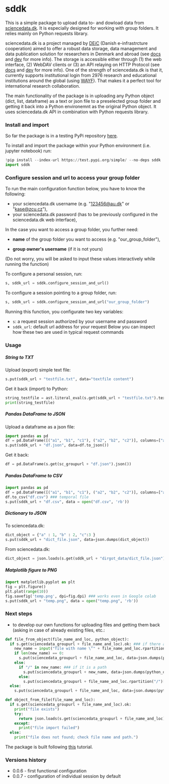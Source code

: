 # sddk

This is a simple package to upload data to- and dowload data from [sciencedata.dk](https://sciencedata.dk/). It is especially designed for working with group folders. It relies mainly on Python requests library.

sciencedata.dk is a project managed by [DEiC](https://www.deic.dk) (Danish e-infrastrcture cooperation) aimed to offer a robust data storage, data management and data publication solution for researchers in Denmark and abroad (see [docs](https://sciencedata.dk/sites/user/) and [dev](https://sciencedata.dk/sites/developer/) for more info). The storage is accessible either through (1)  the web interface, (2) WebDAV clients or (3) an API relaying on HTTP Protocol (see [docs](https://sciencedata.dk/sites/user/) and [dev](https://sciencedata.dk/sites/developer/) for more info). One of the strength of sciencedata.dk is that it, currently supports institutional login from 2976 research and educational institutions around the global (using [WAYF](https://www.wayf.dk/en/about)). That makes it a perfect tool for international research collaboration. 

The main functionality of the package is in uploading any Python object (dict, list, dataframe) as a text or json file to a preselected group folder and getting it back into a Python environemnt as the original Python object. It uses sciencedata.dk API in combination with Python requests library.

### Install and import

So far the package is in a testing PyPi repository [here](https://test.pypi.org/project/sddk/). 

To install and import the package within your Python environment (i.e. jupyter notebook) run:

```python
!pip install --index-url https://test.pypi.org/simple/ --no-deps sddk
import sddk
```

### Configure session and url to access your group folder 

To run the main configuration function below, you have to know the following:
* your sciencedata.dk username (e.g. "123456@au.dk" or "kase@zcu.cz"),
* your sciencedata.dk password (has to be previously configured in the sciencedata.dk web interface),

In the case you want to access a group folder, you further need:

* **name** of the group folder you want to access (e.g. "our_group_folder"),

* **group owner's username** (if it is not yours)

(Do not worry, you will be asked to input these values interactively while running the function)

To configure a personal session, run:
```python
s, sddk_url = sddk.configure_session_and_url()
```
To configure a session pointing to a group folder, run:
```python
s, sddk_url = sddk.configure_session_and_url("our_group_folder")
```
Running this function, you configurate two key variables:
* `s`: a request session authorized by your username and password
* `sddk_url`: default url address for your request 
Below you can inspect how these two are used in typical request commands

### Usage

##### String to TXT

Upload (export) simple text file:

```python
s.put(sddk_url + "testfile.txt", data="textfile content")
```

Get it back (import) to Python:

```python
string_testfile = ast.literal_eval(s.get(sddk_url + "testfile.txt").text)
print(string_testfile)
```

##### Pandas DataFrame to JSON

Upload a dataframe as a json file:

```python
import pandas as pd
df = pd.DataFrame([("a1", "b1", "c1"), ("a2", "b2", "c2")], columns=["a", "b", "c"]) 
s.put(sddk_url + "df.json", data=df.to_json())
```

Get it back:

```python
df = pd.DataFrame(s.get(sc_groupurl + "df.json").json())
```

##### Pandas DataFrame to CSV

```python
import pandas as pd
df = pd.DataFrame([("a1", "b1", "c1"), ("a2", "b2", "c2")], columns=["a", "b", "c"]) 
df.to_csv("df.csv") ### temporal file
s.put(sddk_url + "df.csv", data = open("df.csv", 'rb'))
```

##### Dictionary to JSON

To sciencedata.dk:

```python
dict_object = {"a" : 1, "b" : 2, "c":3 }
s.put(sddk_url + "dict_file.json", data=json.dumps(dict_object))
```

From sciencedata.dk:

```python
dict_object = json.loads(s.get(sddk_url + "dirgot_data/dict_file.json").content)
```

##### Matplotlib figure to PNG

```python
import matplotlib.pyplot as plt
fig = plt.figure()
plt.plot(range(10))
fig.savefig('temp.png', dpi=fig.dpi) ### works even in Google colab
s.put(sddk_url + "temp.png", data = open("temp.png", 'rb'))
```

### Next steps
- to develop our own functions for uploading files and getting them back (asking in case of already existing files, etc.:

```python
def file_from_object(file_name_and_loc, python_object):
  if s.get(sciencedata_groupurl + file_name_and_loc).ok: ### if there already is a file with the same name
    new_name = input("file with name \"" + file_name_and_loc.rpartition("/")[2] + "\" already exists in given location. Press Enter to overwrite it or enter a different name (without path)")
    if len(new_name) == 0:
      s.put(sciencedata_groupurl + file_name_and_loc, data=json.dumps(python_object))
    else:
      if "/" in new_name: ### if it is a path
        s.put(sciencedata_groupurl + new_name, data=json.dumps(python_object))
      else: 
        s.put(sciencedata_groupurl + file_name_and_loc.rpartition("/")[0] + new_name, data=json.dumps(python_object))
  else:
    s.put(sciencedata_groupurl + file_name_and_loc, data=json.dumps(python_object))

def object_from_file(file_name_and_loc):
  if s.get(sciencedata_groupurl + file_name_and_loc).ok:
    print("file exists")
    try: 
      return json.loads(s.get(sciencedata_groupurl + file_name_and_loc).content) ### if there already is a file with the same name
    except:
      print("file import failed")
  else:
    print("file does not found; check file name and path.")
```


The package is built following [this](https://packaging.python.org/tutorials/packaging-projects/) tutorial.

### Versions history

* 0.0.6 - first functional configuration
* 0.0.7 - configuration of individual session by default
